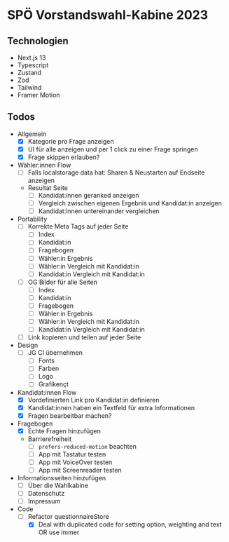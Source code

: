 # SPÖ Vorstandswahl-Kabine 2023

## Technologien
- Next.js 13
- Typescript
- Zustand
- Zod
- Tailwind
- Framer Motion

## Todos
- Allgemein 
    - [x] Kategorie pro Frage anzeigen
    - [x] UI für alle anzeigen und per 1 click zu einer Frage springen
    - [x] Frage skippen erlauben?
- Wähler:innen Flow
    - [ ] Falls localstorage data hat: Sharen & Neustarten auf Endseite anzeigen 
    - Resultat Seite
        - [ ] Kandidat:innen geranked anzeigen
        - [ ] Vergleich zwischen eigenen Ergebnis und Kandidat:in anzeigen
        - [ ] Kandidat:innen untereinander vergleichen
- Portability
    - [ ] Korrekte Meta Tags auf jeder Seite
        - [ ] Index
        - [ ] Kandidat:in
        - [ ] Fragebogen
        - [ ] Wähler:in Ergebnis
        - [ ] Wähler:in Vergleich mit Kandidat:in
        - [ ] Kandidat:in Vergleich mit Kandidat:in
    - [ ] OG Bilder für alle Seiten
        - [ ] Index
        - [ ] Kandidat:in
        - [ ] Fragebogen
        - [ ] Wähler:in Ergebnis
        - [ ] Wähler:in Vergleich mit Kandidat:in
        - [ ] Kandidat:in Vergleich mit Kandidat:in
    - [ ] Link kopieren und teilen auf jeder Seite
- Design
    - [ ] JG CI übernehmen
        - [ ] Fonts
        - [ ] Farben
        - [ ] Logo
        - [ ] Grafikençt
- Kandidat:innen Flow
    - [x] Vordefinierten Link pro Kandidat:in definieren
    - [x] Kandidat:innen haben ein Textfeld für extra Informationen
    - [x] Fragen bearbeitbar machen?
- Fragebogen
    - [x] Echte Fragen hinzufügen
    - Barrierefreiheit
        - [ ] `prefers-reduced-motion` beachten
        - [ ] App mit Tastatur testen
        - [ ] App mit VoiceOver testen
        - [ ] App mit Screenreader testen
- Informationsseiten hinzufügen
    - [ ] Über die Wahlkabine
    - [ ] Datenschutz
    - [ ] Impressum
- Code
    - [ ] Refactor questionnaireStore
        - [x] Deal with duplicated code for setting option, weighting and text OR use immer
